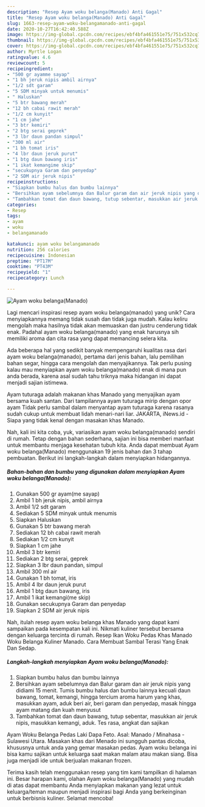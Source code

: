 ```yaml
---
description: "Resep Ayam woku belanga(Manado) Anti Gagal"
title: "Resep Ayam woku belanga(Manado) Anti Gagal"
slug: 1663-resep-ayam-woku-belangamanado-anti-gagal
date: 2020-10-27T16:42:40.588Z
image: https://img-global.cpcdn.com/recipes/ebf4bfa461551e75/751x532cq70/ayam-woku-belangamanado-foto-resep-utama.jpg
thumbnail: https://img-global.cpcdn.com/recipes/ebf4bfa461551e75/751x532cq70/ayam-woku-belangamanado-foto-resep-utama.jpg
cover: https://img-global.cpcdn.com/recipes/ebf4bfa461551e75/751x532cq70/ayam-woku-belangamanado-foto-resep-utama.jpg
author: Myrtle Logan
ratingvalue: 4.6
reviewcount: 5
recipeingredient:
- "500 gr ayamme sayap"
- "1 bh jeruk nipis ambil airnya"
- "1/2 sdt garam"
- "5 SDM minyak untuk menumis"
- " Haluskan"
- "5 btr bawang merah"
- "12 bh cabai rawit merah"
- "1/2 cm kunyit"
- "1 cm jahe"
- "3 btr kemiri"
- "2 btg serai geprek"
- "3 lbr daun pandan simpul"
- "300 ml air"
- "1 bh tomat iris"
- "4 lbr daun jeruk purut"
- "1 btg daun bawang iris"
- "1 ikat kemangime skip"
- "secukupnya Garam dan penyedap"
- "2 SDM air jeruk nipis"
recipeinstructions:
- "Siapkan bumbu halus dan bumbu lainnya"
- "Bersihkan ayam sebelumnya dan Balur garam dan air jeruk nipis yang didiami 15 menit. Tumis bumbu halus dan bumbu lainnya kecuali daun bawang, tomat, kemangi, hingga tercium aroma harum yang khas, masukkan ayam, aduk beri air, beri garam dan penyedap, masak hingga ayam matang dan kuah menyusut"
- "Tambahkan tomat dan daun bawang, tutup sebentar, masukkan air jeruk nipis, masukkan kemangi, aduk. Tes rasa, angkat dan sajikan"
categories:
- Resep
tags:
- ayam
- woku
- belangamanado

katakunci: ayam woku belangamanado 
nutrition: 256 calories
recipecuisine: Indonesian
preptime: "PT17M"
cooktime: "PT43M"
recipeyield: "1"
recipecategory: Lunch

---
```



![Ayam woku belanga(Manado)](https://img-global.cpcdn.com/recipes/ebf4bfa461551e75/751x532cq70/ayam-woku-belangamanado-foto-resep-utama.jpg)

Lagi mencari inspirasi resep ayam woku belanga(manado) yang unik? Cara menyiapkannya memang tidak susah dan tidak juga mudah. Kalau keliru mengolah maka hasilnya tidak akan memuaskan dan justru cenderung tidak enak. Padahal ayam woku belanga(manado) yang enak harusnya sih memiliki aroma dan cita rasa yang dapat memancing selera kita.

Ada beberapa hal yang sedikit banyak mempengaruhi kualitas rasa dari ayam woku belanga(manado), pertama dari jenis bahan, lalu pemilihan bahan segar, hingga cara mengolah dan menyajikannya. Tak perlu pusing kalau mau menyiapkan ayam woku belanga(manado) enak di mana pun anda berada, karena asal sudah tahu triknya maka hidangan ini dapat menjadi sajian istimewa.

Ayam tuturaga adalah makanan khas Manado yang menyajikan ayam bersama kuah santan. Dari tampilannya ayam tuturaga mirip dengan opor ayam Tidak perlu sambal dalam menyantap ayam tuturaga karena rasanya sudah cukup untuk membuat lidah menari-nari liar. JAKARTA, iNews.id - Siapa yang tidak kenal dengan masakan khas Manado.


Nah, kali ini kita coba, yuk, variasikan ayam woku belanga(manado) sendiri di rumah. Tetap dengan bahan sederhana, sajian ini bisa memberi manfaat untuk membantu menjaga kesehatan tubuh kita. Anda dapat membuat Ayam woku belanga(Manado) menggunakan 19 jenis bahan dan 3 tahap pembuatan. Berikut ini langkah-langkah dalam menyiapkan hidangannya.

<!--inarticleads1-->

##### Bahan-bahan dan bumbu yang digunakan dalam menyiapkan Ayam woku belanga(Manado):

1. Gunakan 500 gr ayam(me sayap)
1. Ambil 1 bh jeruk nipis, ambil airnya
1. Ambil 1/2 sdt garam
1. Sediakan 5 SDM minyak untuk menumis
1. Siapkan  Haluskan
1. Gunakan 5 btr bawang merah
1. Sediakan 12 bh cabai rawit merah
1. Sediakan 1/2 cm kunyit
1. Siapkan 1 cm jahe
1. Ambil 3 btr kemiri
1. Sediakan 2 btg serai, geprek
1. Siapkan 3 lbr daun pandan, simpul
1. Ambil 300 ml air
1. Gunakan 1 bh tomat, iris
1. Ambil 4 lbr daun jeruk purut
1. Ambil 1 btg daun bawang, iris
1. Ambil 1 ikat kemangi(me skip)
1. Gunakan secukupnya Garam dan penyedap
1. Siapkan 2 SDM air jeruk nipis


Nah, itulah resep ayam woku belanga khas Manado yang dapat kami sampaikan pada kesempatan kali ini. Nikmati kuliner tersebut bersama dengan keluarga tercinta di rumah. Resep Ikan Woku Pedas Khas Manado Woku Belanga Kuliner Manado. Cara Membuat Sambal Terasi Yang Enak Dan Sedap. 

<!--inarticleads2-->

##### Langkah-langkah menyiapkan Ayam woku belanga(Manado):

1. Siapkan bumbu halus dan bumbu lainnya
1. Bersihkan ayam sebelumnya dan Balur garam dan air jeruk nipis yang didiami 15 menit. Tumis bumbu halus dan bumbu lainnya kecuali daun bawang, tomat, kemangi, hingga tercium aroma harum yang khas, masukkan ayam, aduk beri air, beri garam dan penyedap, masak hingga ayam matang dan kuah menyusut
1. Tambahkan tomat dan daun bawang, tutup sebentar, masukkan air jeruk nipis, masukkan kemangi, aduk. Tes rasa, angkat dan sajikan


Ayam Woku Belanga Pedas Laki Dapa Feto. Asal: Manado / Minahasa - Sulawesi Utara. Masakan khas dari Menado ini sungguh pantas dicoba, khususnya untuk anda yang gemar masakan pedas. Ayam woku belanga ini bisa kamu sajikan untuk keluarga saat makan malam atau makan siang. Bisa juga menjadi ide untuk berjualan makanan frozen. 

Terima kasih telah menggunakan resep yang tim kami tampilkan di halaman ini. Besar harapan kami, olahan Ayam woku belanga(Manado) yang mudah di atas dapat membantu Anda menyiapkan makanan yang lezat untuk keluarga/teman maupun menjadi inspirasi bagi Anda yang berkeinginan untuk berbisnis kuliner. Selamat mencoba!
